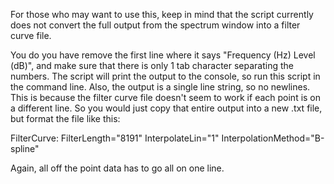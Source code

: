 For those who may want to use this, keep in mind that the script currently does not convert the full output from the spectrum window into a filter curve file.

You do you have remove the first line where it says "Frequency (Hz)	Level (dB)", and make sure that there is only 1 tab character separating the numbers.
The script will print the output to the console, so run this script in the command line. Also, the output is a single line string, so no newlines. This is because the filter curve file doesn't seem to work if each point is on a different line.
So you would just copy that entire output into a new .txt file, but format the file like this:

FilterCurve: <the script output goes here>
FilterLength="8191" InterpolateLin="1" InterpolationMethod="B-spline"

Again, all off the point data has to go all on one line.
